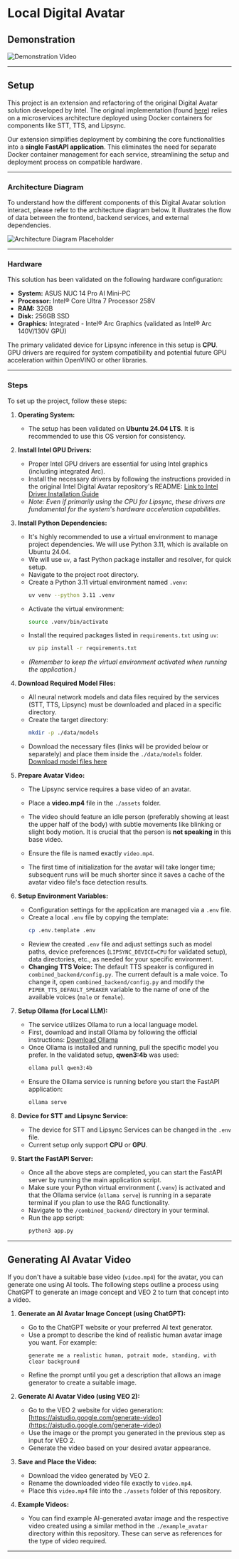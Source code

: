 # Local Digital Avatar
## Demonstration
![Demonstration Video](demo.gif)

---
## Setup

This project is an extension and refactoring of the original Digital Avatar solution developed by Intel. The original implementation (found [here](https://github.com/intel/edge-developer-kit-reference-scripts/tree/main/usecases/ai/digital-avatar)) relies on a microservices architecture deployed using Docker containers for components like STT, TTS, and Lipsync.

Our extension simplifies deployment by combining the core functionalities into a **single FastAPI application**. This eliminates the need for separate Docker container management for each service, streamlining the setup and deployment process on compatible hardware.

---

### Architecture Diagram

To understand how the different components of this Digital Avatar solution interact, please refer to the architecture diagram below. It illustrates the flow of data between the frontend, backend services, and external dependencies.

![Architecture Diagram Placeholder](architecture.png)

---
### Hardware
This solution has been validated on the following hardware configuration:

* **System:** ASUS NUC 14 Pro AI Mini-PC
* **Processor:** Intel® Core Ultra 7 Processor 258V
* **RAM:** 32GB
* **Disk:** 256GB SSD
* **Graphics:** Integrated - Intel® Arc Graphics (validated as Intel® Arc 140V/130V GPU)

The primary validated device for Lipsync inference in this setup is **CPU**. GPU drivers are required for system compatibility and potential future GPU acceleration within OpenVINO or other libraries.

---
### Steps

To set up the project, follow these steps:

1.  **Operating System:**
    * The setup has been validated on **Ubuntu 24.04 LTS**. It is recommended to use this OS version for consistency.

2.  **Install Intel GPU Drivers:**
    * Proper Intel GPU drivers are essential for using Intel graphics (including integrated Arc).
    * Install the necessary drivers by following the instructions provided in the original Intel Digital Avatar repository's README: [Link to Intel Driver Installation Guide](https://github.com/intel/edge-developer-kit-reference-scripts/blob/main/README.md)
    * *Note: Even if primarily using the CPU for Lipsync, these drivers are fundamental for the system's hardware acceleration capabilities.*

3.  **Install Python Dependencies:**
    * It's highly recommended to use a virtual environment to manage project dependencies. We will use Python 3.11, which is available on Ubuntu 24.04.
    * We will use `uv`, a fast Python package installer and resolver, for quick setup.
    * Navigate to the project root directory.
    * Create a Python 3.11 virtual environment named `.venv`:
        ```bash
        uv venv --python 3.11 .venv
        ```
    * Activate the virtual environment:
        ```bash
        source .venv/bin/activate
        ```
    * Install the required packages listed in `requirements.txt` using `uv`:
        ```bash
        uv pip install -r requirements.txt
        ```
    * *(Remember to keep the virtual environment activated when running the application.)*

4.  **Download Required Model Files:**
    * All neural network models and data files required by the services (STT, TTS, Lipsync) must be downloaded and placed in a specific directory.
    * Create the target directory:
        ```bash
        mkdir -p ./data/models
        ```
    * Download the necessary files (links will be provided below or separately) and place them inside the `./data/models` folder. [Download model files here](https://huggingface.co/qizunlee/digital-avatar/tree/main)

5.  **Prepare Avatar Video:**
    * The Lipsync service requires a base video of an avatar.
    * Place a **video.mp4** file in the `./assets` folder.
    * The video should feature an idle person (preferably showing at least the upper half of the body) with subtle movements like blinking or slight body motion. It is crucial that the person is **not speaking** in this base video.
    * Ensure the file is named exactly `video.mp4`.

    * The first time of initialization for the avatar will take longer time; subsequent runs will be much shorter since it saves a cache of the avatar video file's face detection results.

6.  **Setup Environment Variables:**
    * Configuration settings for the application are managed via a `.env` file.
    * Create a local `.env` file by copying the template:
        ```bash
        cp .env.template .env
        ```
    * Review the created `.env` file and adjust settings such as model paths, device preferences (`LIPSYNC_DEVICE=CPU` for validated setup), data directories, etc., as needed for your specific environment.
    * **Changing TTS Voice:** The default TTS speaker is configured in `combined_backend/config.py`. The current default is a male voice. To change it, open `combined_backend/config.py` and modify the `PIPER_TTS_DEFAULT_SPEAKER` variable to the name of one of the available voices (`male` or `female`).

7.  **Setup Ollama (for Local LLM):**
    * The service utilizes Ollama to run a local language model.
    * First, download and install Ollama by following the official instructions: [Download Ollama](https://ollama.com/download/linux)
    * Once Ollama is installed and running, pull the specific model you prefer. In the validated setup, **qwen3:4b** was used:
        ```bash
        ollama pull qwen3:4b
        ```
    * Ensure the Ollama service is running before you start the FastAPI application:
        ```bash
        ollama serve
        ```

8.  **Device for STT and Lipsync Service:**
    * The device for STT and Lipsync Services can be changed in the `.env` file.
    * Current setup only support **CPU** or **GPU**.

9.  **Start the FastAPI Server:**
    * Once all the above steps are completed, you can start the FastAPI server by running the main application script.
    * Make sure your Python virtual environment (`.venv`) is activated and that the Ollama service (`ollama serve`) is running in a separate terminal if you plan to use the RAG functionality.
    * Navigate to the `/combined_backend/` directory in your terminal.
    * Run the app script:
        ```bash
        python3 app.py
        ```

---

## Generating AI Avatar Video

If you don't have a suitable base video (`video.mp4`) for the avatar, you can generate one using AI tools. The following steps outline a process using ChatGPT to generate an image concept and VEO 2 to turn that concept into a video.

1.  **Generate an AI Avatar Image Concept (using ChatGPT):**
    * Go to the ChatGPT website or your preferred AI text generator.
    * Use a prompt to describe the kind of realistic human avatar image you want. For example:
        ```
        generate me a realistic human, potrait mode, standing, with clear background
        ```
    * Refine the prompt until you get a description that allows an image generator to create a suitable image.

2.  **Generate AI Avatar Video (using VEO 2):**
    * Go to the VEO 2 website for video generation: [https://aistudio.google.com/generate-video](https://aistudio.google.com/generate-video)
    * Use the image or the prompt you generated in the previous step as input for VEO 2.
    * Generate the video based on your desired avatar appearance.

3.  **Save and Place the Video:**
    * Download the video generated by VEO 2.
    * Rename the downloaded video file exactly to `video.mp4`.
    * Place this `video.mp4` file into the `./assets` folder of this repository.

4.  **Example Videos:**
    * You can find example AI-generated avatar image and the respective video created using a similar method in the `./example_avatar` directory within this repository. These can serve as references for the type of video required.

---